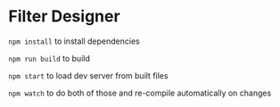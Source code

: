 # Filter Designer

`npm install` to install dependencies

`npm run build` to build

`npm start` to load dev server from built files

`npm watch` to do both of those and re-compile automatically on changes
